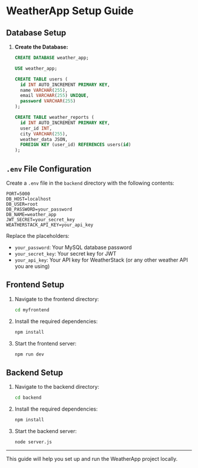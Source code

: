 
# WeatherApp Setup Guide

## Database Setup

1. **Create the Database:**

   ```sql
   CREATE DATABASE weather_app;

   USE weather_app;

   CREATE TABLE users (
     id INT AUTO_INCREMENT PRIMARY KEY,
     name VARCHAR(255),
     email VARCHAR(255) UNIQUE,
     password VARCHAR(255)
   );

   CREATE TABLE weather_reports (
     id INT AUTO_INCREMENT PRIMARY KEY,
     user_id INT,
     city VARCHAR(255),
     weather_data JSON,
     FOREIGN KEY (user_id) REFERENCES users(id)
   );
   ```

## `.env` File Configuration

Create a `.env` file in the `backend` directory with the following contents:

```env
PORT=5000
DB_HOST=localhost
DB_USER=root
DB_PASSWORD=your_password
DB_NAME=weather_app
JWT_SECRET=your_secret_key
WEATHERSTACK_API_KEY=your_api_key
```

Replace the placeholders:
- `your_password`: Your MySQL database password
- `your_secret_key`: Your secret key for JWT
- `your_api_key`: Your API key for WeatherStack (or any other weather API you are using)

## Frontend Setup

1. Navigate to the frontend directory:

   ```bash
   cd myfrontend
   ```

2. Install the required dependencies:

   ```bash
   npm install
   ```

3. Start the frontend server:

   ```bash
   npm run dev
   ```

## Backend Setup

1. Navigate to the backend directory:

   ```bash
   cd backend
   ```

2. Install the required dependencies:

   ```bash
   npm install
   ```

3. Start the backend server:

   ```bash
   node server.js
   ```

---

This guide will help you set up and run the WeatherApp project locally.
